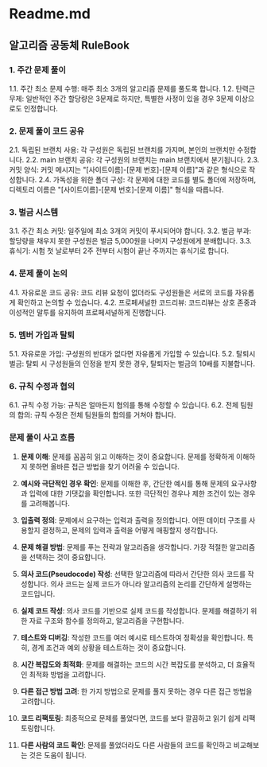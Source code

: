 # Readme.md

## 알고리즘 공동체 RuleBook

### 1. 주간 문제 풀이

1.1. 주간 최소 문제 수행: 매주 최소 3개의 알고리즘 문제를 풀도록 합니다.
1.2. 탄력근무제: 일반적인 주간 할당량은 3문제로 하지만, 특별한 사정이 있을 경우 3문제 이상으로도 인정합니다.

### 2. 문제 풀이 코드 공유

2.1. 독립된 브랜치 사용: 각 구성원은 독립된 브랜치를 가지며, 본인의 브랜치만 수정합니다.
2.2. main 브랜치 공유: 각 구성원의 브랜치는 main 브랜치에서 분기됩니다.
2.3. 커밋 양식: 커밋 메시지는 "[사이트이름]-[문제 번호]-[문제 이름]"과 같은 형식으로 작성합니다.
2.4. 가독성을 위한 폴더 구성: 각 문제에 대한 코드를 별도 폴더에 저장하며, 디렉토리 이름은 "[사이트이름]-[문제 번호]-[문제 이름]" 형식을 따릅니다.

### 3. 벌금 시스템

3.1. 주간 최소 커밋: 일주일에 최소 3개의 커밋이 푸시되어야 합니다.
3.2. 벌금 부과: 할당량을 채우지 못한 구성원은 벌금 5,000원을 나머지 구성원에게 분배합니다.
3.3. 휴식기: 시험 첫 날로부터 2주 전부터 시험이 끝난 주까지는 휴식기로 합니다.

### 4. 문제 풀이 논의

4.1. 자유로운 코드 공유: 코드 리뷰 요청이 없더라도 구성원들은 서로의 코드를 자유롭게 확인하고 논의할 수 있습니다.
4.2. 프로페셔널한 코드리뷰: 코드리뷰는 상호 존중과 이성적인 말투를 유지하여 프로페셔널하게 진행합니다.

### 5. 멤버 가입과 탈퇴

5.1. 자유로운 가입: 구성원의 반대가 없다면 자유롭게 가입할 수 있습니다.
5.2. 탈퇴시 벌금: 탈퇴 시 구성원들의 인정을 받지 못한 경우, 탈퇴자는 벌금의 10배를 지불합니다.

### 6. 규칙 수정과 협의

6.1. 규칙 수정 가능: 규칙은 얼마든지 협의를 통해 수정할 수 있습니다.
6.2. 전체 팀원의 합의: 규칙 수정은 전체 팀원들의 합의를 거쳐야 합니다.

### 문제 풀이 사고 흐름

1. **문제 이해**: 문제를 꼼꼼히 읽고 이해하는 것이 중요합니다. 문제를 정확하게 이해하지 못하면 올바른 접근 방법을 찾기 어려울 수 있습니다.

2. **예시와 극단적인 경우 확인**: 문제를 이해한 후, 간단한 예시를 통해 문제의 요구사항과 입력에 대한 기댓값을 확인합니다. 또한 극단적인 경우나 제한 조건이 있는 경우를 고려해봅니다.

3. **입출력 정의**: 문제에서 요구하는 입력과 출력을 정의합니다. 어떤 데이터 구조를 사용할지 결정하고, 문제의 입력과 출력을 어떻게 매핑할지 생각합니다.

4. **문제 해결 방법**: 문제를 푸는 전략과 알고리즘을 생각합니다. 가장 적절한 알고리즘을 선택하는 것이 중요합니다.

5. **의사 코드(Pseudocode) 작성**: 선택한 알고리즘에 따라서 간단한 의사 코드를 작성합니다. 의사 코드는 실제 코드가 아니라 알고리즘의 논리를 간단하게 설명하는 코드입니다.

6. **실제 코드 작성**: 의사 코드를 기반으로 실제 코드를 작성합니다. 문제를 해결하기 위한 자료 구조와 함수를 정의하고, 알고리즘을 구현합니다.

7. **테스트와 디버깅**: 작성한 코드를 여러 예시로 테스트하여 정확성을 확인합니다. 특히, 경계 조건과 예외 상황을 테스트하는 것이 중요합니다.

8. **시간 복잡도와 최적화**: 문제를 해결하는 코드의 시간 복잡도를 분석하고, 더 효율적인 최적화 방법을 고려합니다.

9. **다른 접근 방법 고려**: 한 가지 방법으로 문제를 풀지 못하는 경우 다른 접근 방법을 고려합니다.

10. **코드 리팩토링**: 최종적으로 문제를 풀었다면, 코드를 보다 깔끔하고 읽기 쉽게 리팩토링합니다.

11. **다른 사람의 코드 확인**: 문제를 풀었더라도 다른 사람들의 코드를 확인하고 비교해보는 것은 도움이 됩니다.
